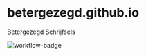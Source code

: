# betergezegd.github.io
Betergezegd Schrijfsels

![workflow-badge](https://github.com/betergezegd/betergezegd.github.io/workflows/deploy/badge.svg)
